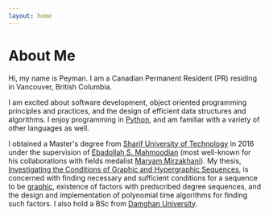 ```yaml
---
layout: home
---
```


# About Me

Hi, my name is Peyman.
I am a Canadian Permanent Resident (PR) residing in Vancouver, British Columbia.

I am excited about software development, object oriented programming principles and practices, and the design of efficient data structures and algorithms.
I enjoy programming in [Python](https://en.wikipedia.org/wiki/Python), and am familiar with a variety of other languages as well.

I obtained a Master's degree from [Sharif University of Technology](https://en.wikipedia.org/wiki/Sharif_University_of_Technology) in 2016 under the supervision of [Ebadollah S. Mahmoodian](https://en.wikipedia.org/wiki/Ebadollah_S._Mahmoodian) (most well-known for his collaborations with fields medalist [Maryam Mirzakhani](https://en.wikipedia.org/wiki/Maryam_Mirzakhani)).
My thesis, [Investigating the Conditions of Graphic and Hypergraphic Sequences](http://repository.sharif.edu/resource/438918/investigating-the-conditions-of-graphic-and-hypergraphic-sequences), 
is concerned with finding necessary and sufficient conditions for a sequence to be [graphic](http://mathworld.wolfram.com/GraphicSequence.html), existence of factors with predscribed degree sequences, and the design and implementation of polynomial time algorithms for finding such factors.
I also hold a BSc from [Damghan University](https://en.wikipedia.org/wiki/Damghan_University).
